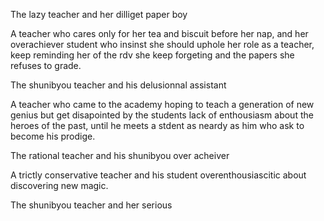 The lazy teacher and her dilliget paper boy

A teacher who cares only for her tea and biscuit before her nap, and her 
overachiever student who insinst she should uphole her role as a teacher, keep
reminding her of the rdv she keep forgeting and the papers she refuses to 
grade.

The shunibyou teacher and his delusionnal assistant

A teacher who came to the academy hoping to teach a generation of new genius
but get disapointed by the students lack of enthousiasm about the heroes of the
past, until he meets a stdent as neardy as him who ask to become his prodige.

The rational teacher and his shunibyou over acheiver

A trictly conservative teacher and his student overenthousiascitic about 
discovering new magic.

The shunibyou teacher and her serious 
